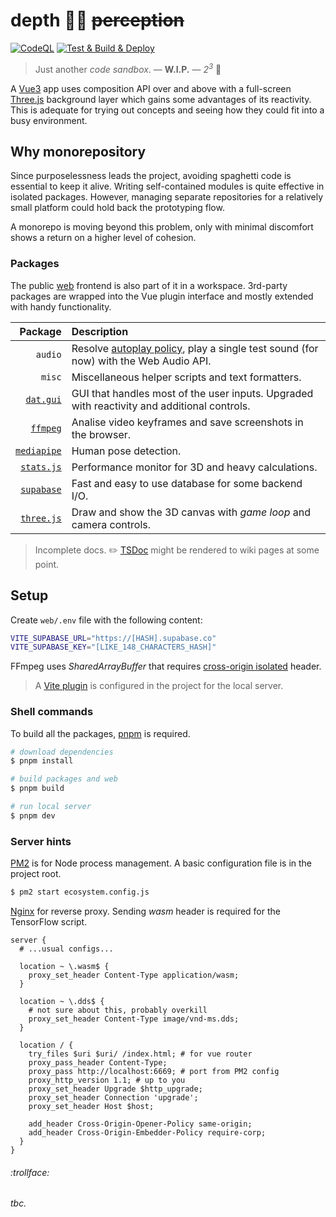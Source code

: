 # depth 🧘‍♀️ ~~perception~~

[![CodeQL](https://github.com/SubZtep/depth/actions/workflows/codeql-analysis.yml/badge.svg)](https://github.com/SubZtep/depth/actions/workflows/codeql-analysis.yml)
[![Test & Build & Deploy](https://github.com/SubZtep/depth/actions/workflows/deploy.yml/badge.svg)](https://github.com/SubZtep/depth/actions/workflows/deploy.yml)

> Just another _code sandbox_. — **W.I.P.** — _2<sup>3</sup>_ :balloon:

A [Vue3](https://v3.vuejs.org/api/sfc-script-setup.html) app uses composition API over and above with a full-screen [Three.js](https://threejs.org/) background layer which gains some advantages of its reactivity. This is adequate for trying out concepts and seeing how they could fit into a busy environment.

## Why monorepository

Since purposelessness leads the project, avoiding spaghetti code is essential to keep it alive. Writing self-contained modules is quite effective in isolated packages. However, managing separate repositories for a relatively small platform could hold back the prototyping flow.

A monorepo is moving beyond this problem, only with minimal discomfort shows a return on a higher level of cohesion.

### Packages

The public [web](./web#readme) frontend is also part of it in a workspace. 3rd-party packages are wrapped into the Vue plugin interface and mostly extended with handy functionality.

|                                  Package | Description                                                                                                                                 |
| ---------------------------------------: | :------------------------------------------------------------------------------------------------------------------------------------------ |
|                                  `audio` | Resolve [autoplay policy](https://developer.chrome.com/blog/autoplay/#webaudio), play a single test sound (for now) with the Web Audio API. |
|                                   `misc` | Miscellaneous helper scripts and text formatters.                                                                                           |
|     [`dat.gui`](packages/dat.gui#readme) | GUI that handles most of the user inputs. Upgraded with reactivity and additional controls.                                                 |
|       [`ffmpeg`](packages/ffmpeg#readme) | Analise video keyframes and save screenshots in the browser.                                                                                |
| [`mediapipe`](packages/mediapipe#readme) | Human pose detection.                                                                                                                       |
|   [`stats.js`](packages/stats.js#readme) | Performance monitor for 3D and heavy calculations.                                                                                          |
|   [`supabase`](packages/supabase#readme) | Fast and easy to use database for some backend I/O.                                                                                         |
|   [`three.js`](packages/three.js#readme) | Draw and show the 3D canvas with _game loop_ and camera controls.                                                                           |

> Incomplete docs. :pencil2: [TSDoc](https://tsdoc.org/) might be rendered to wiki pages at some point.

## Setup

Create `web/.env` file with the following content:

```sh
VITE_SUPABASE_URL="https://[HASH].supabase.co"
VITE_SUPABASE_KEY="[LIKE_148_CHARACTERS_HASH]"
```

FFmpeg uses _SharedArrayBuffer_ that requires [cross-origin isolated](https://developer.chrome.com/blog/enabling-shared-array-buffer/) header.

> A [Vite plugin](https://github.com/chaosprint/vite-plugin-cross-origin-isolation) is configured in the project for the local server.

### Shell commands

To build all the packages, [pnpm](https://pnpm.io/installation) is required.

```sh
# download dependencies
$ pnpm install

# build packages and web
$ pnpm build

# run local server
$ pnpm dev
```

### Server hints

[PM2](https://pm2.keymetrics.io/docs/usage/quick-start/) is for Node process management. A basic configuration file is in the project root.

```sh
$ pm2 start ecosystem.config.js
```

[Nginx](https://docs.nginx.com/nginx/admin-guide/web-server/reverse-proxy/) for reverse proxy. Sending _wasm_ header is required for the TensorFlow script.

```nginx
server {
  # ...usual configs...

  location ~ \.wasm$ {
    proxy_set_header Content-Type application/wasm;
  }

  location ~ \.dds$ {
    # not sure about this, probably overkill
    proxy_set_header Content-Type image/vnd-ms.dds;
  }

  location / {
    try_files $uri $uri/ /index.html; # for vue router
    proxy_pass_header Content-Type;
    proxy_pass http://localhost:6669; # port from PM2 config
    proxy_http_version 1.1; # up to you
    proxy_set_header Upgrade $http_upgrade;
    proxy_set_header Connection 'upgrade';
    proxy_set_header Host $host;

    add_header Cross-Origin-Opener-Policy same-origin;
    add_header Cross-Origin-Embedder-Policy require-corp;
  }
}
```

###### :trollface:

_tbc._
